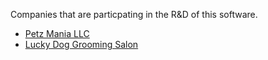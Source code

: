 Companies that are particpating in the R&D of this software.

* [Petz Mania LLC](https://petzmania.net)
* [Lucky Dog Grooming Salon](https://luckydoggroomingtx.com/)

